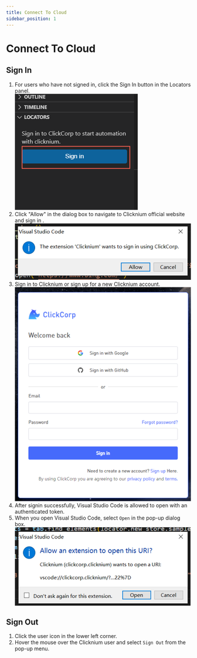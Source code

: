 ```yaml
---
title: Connect To Cloud
sidebar_position: 1
---
```

# Connect To Cloud

## Sign In
1. For users who have not signed in, click the Sign In button in the Locators panel.  
   ![vscode sign in](../../img/vscode-sign-in.png)
2. Click "Allow" in the dialog box to navigate to Clicknium official website and sign in .  
   ![confirm dialog](../../img/vscode-sign-in-dialog.png)
3. Sign in to Clicknium or sign up for a new Clicknium account.  
   ![clicknium site](../../img/vscode-clickcorp-site.png)
4. After signin successfully, Visual Studio Code is allowed to open with an authenticated token.  
5. When you open Visual Studio Code, select `Open` in the pop-up dialog box.  
   ![clicknium site](../../img/vscode-open-uri.png)

## Sign Out
1. Click the user icon in the lower left corner.  
2. Hover the mouse over the Clicknium user and select `Sign Out` from the pop-up menu.  